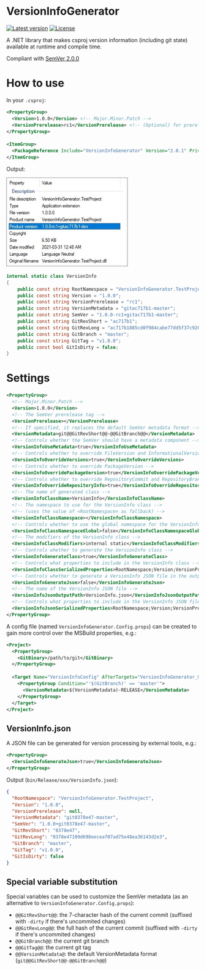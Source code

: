 # VersionInfoGenerator

[![Latest version](https://img.shields.io/nuget/v/VersionInfoGenerator?color=green&style=for-the-badge)](https://www.nuget.org/packages/VersionInfoGenerator)
[![License](https://img.shields.io/badge/license-MIT-blue?style=for-the-badge)](LICENSE)

A .NET library that makes csproj version information (including git state) available at runtime and compile time.

Compliant with [SemVer 2.0.0](https://semver.org)

# How to use

In your `.csproj`:

```xml
<PropertyGroup>
  <Version>1.0.0</Version> <!-- Major.Minor.Patch -->
  <VersionPrerelease>rc1</VersionPrerelease> <!-- (Optional) for prereleases: 1.0.0-rc1 -->
</PropertyGroup>

<ItemGroup>
  <PackageReference Include="VersionInfoGenerator" Version="2.0.1" PrivateAssets="all" />
</ItemGroup>
```

Output:

![file_info](img/file_info.jpg)

```cs
internal static class VersionInfo
{
    public const string RootNamespace = "VersionInfoGenerator.TestProject";
    public const string Version = "1.0.0";
    public const string VersionPrerelease = "rc1";
    public const string VersionMetadata = "gitac717b1-master";
    public const string SemVer = "1.0.0-rc1+gitac717b1-master";
    public const string GitRevShort = "ac717b1";
    public const string GitRevLong = "ac717b1885cd0f984cabe77dd5f37c9200795298";
    public const string GitBranch = "master";
    public const string GitTag = "v1.0.0";
    public const bool GitIsDirty = false;
}
```

# Settings

```xml
<PropertyGroup>
  <!-- Major.Minor.Patch -->
  <Version>1.0.0</Version>
  <!-- The SemVer prerelease tag -->
  <VersionPrerelease></VersionPrerelease>
  <!-- If specified, it replaces the default SemVer metadata format -->
  <VersionMetadata>git@@GitRevShort@@-@@GitBranch@@</VersionMetadata>
  <!-- Controls whether the SemVer should have a metadata component -->
  <VersionInfoUseMetadata>true</VersionInfoUseMetadata>
  <!-- Controls whether to override FileVersion and InformationalVersion -->
  <VersionInfoOverrideVersions>true</VersionInfoOverrideVersions>
  <!-- Controls whether to override PackageVersion -->
  <VersionInfoOverridePackageVersion>true</VersionInfoOverridePackageVersion>
  <!-- Controls whether to override RepositoryCommit and RepositoryBranch -->
  <VersionInfoOverrideRepositoryInfo>true</VersionInfoOverrideRepositoryInfo>
  <!-- The name of generated class -->
  <VersionInfoClassName>VersionInfo</VersionInfoClassName>
  <!-- The namespace to use for the VersionInfo class -->
  <!-- (uses the value of <RootNamespace> as fallback) -->
  <VersionInfoClassNamespace></VersionInfoClassNamespace>
  <!-- Controls whether to use the global namespace for the VersionInfo class -->
  <VersionInfoClassNamespaceGlobal>false</VersionInfoClassNamespaceGlobal>
  <!-- The modifiers of the VersionInfo class -->
  <VersionInfoClassModifiers>internal static</VersionInfoClassModifiers>
  <!-- Controls whether to generate the VersionInfo class -->
  <VersionInfoGenerateClass>true</VersionInfoGenerateClass>
  <!-- Controls what properties to include in the VersionInfo class -->
  <VersionInfoClassSerializedProperties>RootNamespace;Version;VersionPrerelease;VersionMetadata;SemVer;GitRevShort;GitRevLong;GitBranch;GitTag;GitIsDirty</VersionInfoClassSerializedProperties>
  <!-- Controls whether to generate a VersionInfo JSON file in the output folder -->
  <VersionInfoGenerateJson>false</VersionInfoGenerateJson>
  <!-- The name of the VersionInfo JSON file -->
  <VersionInfoJsonOutputPath>VersionInfo.json</VersionInfoJsonOutputPath>
  <!-- Controls what properties to include in the VersionInfo JSON file -->
  <VersionInfoJsonSerializedProperties>RootNamespace;Version;VersionPrerelease;VersionMetadata;SemVer;GitRevShort;GitRevLong;GitBranch;GitTag;GitIsDirty</VersionInfoClassJsonSerializedProperties>
</PropertyGroup>
```

A config file (named `VersionInfoGenerator.Config.props`) can be created to gain more control over the MSBuild properties, e.g.:

```xml
<Project>
  <PropertyGroup>
    <GitBinary>/path/to/git</GitBinary>
  </PropertyGroup>

  <Target Name="VersionInfoConfig" AfterTargets="VersionInfoGenerator_GetGitInfo">
    <PropertyGroup Condition="'$(GitBranch)' == 'master'">
      <VersionMetadata>$(VersionMetadata)-RELEASE</VersionMetadata>
    </PropertyGroup>
  </Target>
</Project>
```

## VersionInfo.json

A JSON file can be generated for version processing by external tools, e.g.:

```xml
<PropertyGroup>
  <VersionInfoGenerateJson>true</VersionInfoGenerateJson>
</PropertyGroup>
```

Output (`bin/Release/xxx/VersionInfo.json`):
```json
{
  "RootNamespace": "VersionInfoGenerator.TestProject",
  "Version": "1.0.0",
  "VersionPrerelease": null,
  "VersionMetadata": "git0378e47-master",
  "SemVer": "1.0.0+git0378e47-master",
  "GitRevShort": "0378e47",
  "GitRevLong": "0378e47109d698eeceaf07ad75e48ea36143d2e3",
  "GitBranch": "master",
  "GitTag": "v1.0.0",
  "GitIsDirty": false
}
```

## Special variable substitution

Special variables can be used to customize the SemVer metadata (as an alternative to `VersionInfoGenerator.Config.props`):

- `@@GitRevShort@@`: the 7-character hash of the current commit (suffixed with `-dirty` if there's uncommited changes)
- `@@GitRevLong@@`: the full hash of the current commit (suffixed with `-dirty` if there's uncommited changes)
- `@@GitBranch@@`: the current git branch
- `@@GitTag@@`: the current git tag
- `@@VersionMetadata@`: the default VersionMetadata format (`git@@GitRevShort@@-@@GitBranch@@`)
